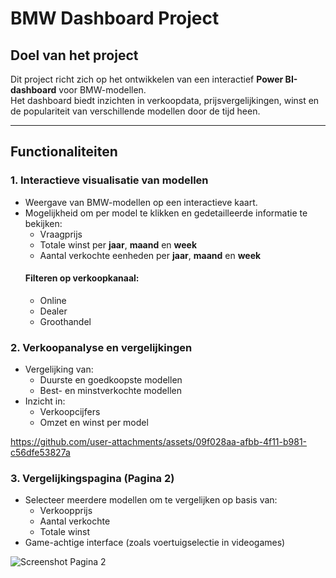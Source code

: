 # BMW Dashboard Project

## Doel van het project

Dit project richt zich op het ontwikkelen van een interactief **Power BI-dashboard** voor BMW-modellen.  
Het dashboard biedt inzichten in verkoopdata, prijsvergelijkingen, winst en de populariteit van verschillende modellen door de tijd heen.

---

## Functionaliteiten

### 1. Interactieve visualisatie van modellen
- Weergave van BMW-modellen op een interactieve kaart.
- Mogelijkheid om per model te klikken en gedetailleerde informatie te bekijken:
  - Vraagprijs
  - Totale winst per **jaar**, **maand** en **week**  
  - Aantal verkochte eenheden per **jaar**, **maand** en **week**
  #### Filteren op verkoopkanaal:
  - Online
  - Dealer
  - Groothandel

### 2. Verkoopanalyse en vergelijkingen
- Vergelijking van:
  - Duurste en goedkoopste modellen
  - Best- en minstverkochte modellen
- Inzicht in:
  - Verkoopcijfers
  - Omzet en winst per model
    
https://github.com/user-attachments/assets/09f028aa-afbb-4f11-b981-c56dfe53827a

### 3. Vergelijkingspagina (Pagina 2)
- Selecteer meerdere modellen om te vergelijken op basis van:
  - Verkoopprijs
  - Aantal verkochte
  - Totale winst
- Game-achtige interface (zoals voertuigselectie in videogames)

![Screenshot Pagina 2](https://github.com/user-attachments/assets/dca71dbc-65ca-41c8-9541-0d5a5e01175a)

  

